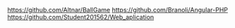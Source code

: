 https://github.com/Altnar/BallGame
https://github.com/Branoli/Angular-PHP
https://github.com/Student201562/Web_aplication
